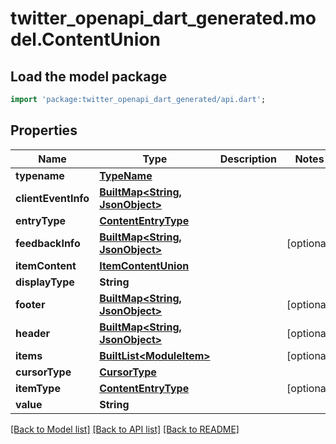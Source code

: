 # twitter_openapi_dart_generated.model.ContentUnion

## Load the model package
```dart
import 'package:twitter_openapi_dart_generated/api.dart';
```

## Properties
Name | Type | Description | Notes
------------ | ------------- | ------------- | -------------
**typename** | [**TypeName**](TypeName.md) |  | 
**clientEventInfo** | [**BuiltMap&lt;String, JsonObject&gt;**](JsonObject.md) |  | 
**entryType** | [**ContentEntryType**](ContentEntryType.md) |  | 
**feedbackInfo** | [**BuiltMap&lt;String, JsonObject&gt;**](JsonObject.md) |  | [optional] 
**itemContent** | [**ItemContentUnion**](ItemContentUnion.md) |  | 
**displayType** | **String** |  | 
**footer** | [**BuiltMap&lt;String, JsonObject&gt;**](JsonObject.md) |  | [optional] 
**header** | [**BuiltMap&lt;String, JsonObject&gt;**](JsonObject.md) |  | [optional] 
**items** | [**BuiltList&lt;ModuleItem&gt;**](ModuleItem.md) |  | [optional] 
**cursorType** | [**CursorType**](CursorType.md) |  | 
**itemType** | [**ContentEntryType**](ContentEntryType.md) |  | [optional] 
**value** | **String** |  | 

[[Back to Model list]](../README.md#documentation-for-models) [[Back to API list]](../README.md#documentation-for-api-endpoints) [[Back to README]](../README.md)


